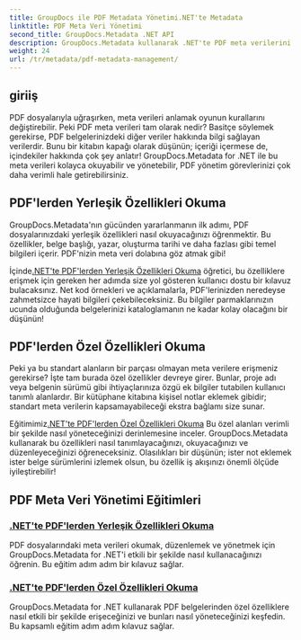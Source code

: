 ```yaml
---
title: GroupDocs ile PDF Metadata Yönetimi.NET'te Metadata
linktitle: PDF Meta Veri Yönetimi
second_title: GroupDocs.Metadata .NET API
description: GroupDocs.Metadata kullanarak .NET'te PDF meta verilerini nasıl etkili bir şekilde yöneteceğinizi öğrenin. Bu kapsamlı kılavuz, meta verileri ekleme, düzenleme ve çıkarmadan .NET uygulamalarınızda sorunsuz uygulama için en iyi uygulamalara kadar her şeyi kapsar.
weight: 24
url: /tr/metadata/pdf-metadata-management/
---
```

## giriiş

PDF dosyalarıyla uğraşırken, meta verileri anlamak oyunun kurallarını değiştirebilir. Peki PDF meta verileri tam olarak nedir? Basitçe söylemek gerekirse, PDF belgelerinizdeki diğer veriler hakkında bilgi sağlayan verilerdir. Bunu bir kitabın kapağı olarak düşünün; içeriği içermese de, içindekiler hakkında çok şey anlatır! GroupDocs.Metadata for .NET ile bu meta verileri kolayca okuyabilir ve yönetebilir, PDF yönetim görevlerinizi çok daha verimli hale getirebilirsiniz.

## PDF'lerden Yerleşik Özellikleri Okuma

GroupDocs.Metadata'nın gücünden yararlanmanın ilk adımı, PDF dosyalarınızdaki yerleşik özellikleri nasıl okuyacağınızı öğrenmektir. Bu özellikler, belge başlığı, yazar, oluşturma tarihi ve daha fazlası gibi temel bilgileri içerir. PDF'nizin meta veri dolabına göz atmak gibi!

 İçinde[.NET'te PDF'lerden Yerleşik Özellikleri Okuma](./reading-built-in-properties-from-pdf/) öğretici, bu özelliklere erişmek için gereken her adımda size yol gösteren kullanıcı dostu bir kılavuz bulacaksınız. Net kod örnekleri ve açıklamalarla, PDF'lerinizden neredeyse zahmetsizce hayati bilgileri çekebileceksiniz. Bu bilgiler parmaklarınızın ucunda olduğunda belgelerinizi kataloglamanın ne kadar kolay olacağını bir düşünün!

## PDF'lerden Özel Özellikleri Okuma

Peki ya bu standart alanların bir parçası olmayan meta verilere erişmeniz gerekirse? İşte tam burada özel özellikler devreye girer. Bunlar, proje adı veya belgenin sürümü gibi ihtiyaçlarınıza özgü ek bilgiler tutabilen kullanıcı tanımlı alanlardır. Bir kütüphane kitabına kişisel notlar eklemek gibidir; standart meta verilerin kapsamayabileceği ekstra bağlamı size sunar.

 Eğitimimiz[.NET'te PDF'lerden Özel Özellikleri Okuma](./reading-custom-properties-from-pdf/) Bu özel alanları verimli bir şekilde nasıl yöneteceğinizi derinlemesine inceler. GroupDocs.Metadata kullanarak bu özellikleri nasıl tanımlayacağınızı, okuyacağınızı ve düzenleyeceğinizi öğreneceksiniz. Olasılıkları bir düşünün; ister not eklemek ister belge sürümlerini izlemek olsun, bu özellik iş akışınızı önemli ölçüde iyileştirebilir!

## PDF Meta Veri Yönetimi Eğitimleri
### [.NET'te PDF'lerden Yerleşik Özellikleri Okuma](./reading-built-in-properties-from-pdf/)
PDF dosyalarındaki meta verileri okumak, düzenlemek ve yönetmek için GroupDocs.Metadata for .NET'i etkili bir şekilde nasıl kullanacağınızı öğrenin. Bu eğitim adım adım bir kılavuz sağlar.
### [.NET'te PDF'lerden Özel Özellikleri Okuma](./reading-custom-properties-from-pdf/)
GroupDocs.Metadata for .NET kullanarak PDF belgelerinden özel özelliklere nasıl etkili bir şekilde erişeceğinizi ve bunları nasıl yöneteceğinizi keşfedin. Bu kapsamlı eğitim adım adım kılavuz sağlar.